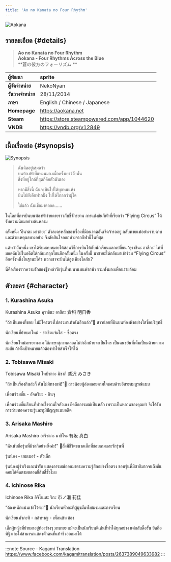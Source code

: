 ```yaml
---
title: 'Ao no Kanata no Four Rhythm'
---
```


![Aokana](https://aokana.net/new_top/aokana_top_sp.jpg)

## รายละเอียด {#details}

> **Ao no Kanata no Four Rhythm**  
> **Aokana - Four Rhythms Across the Blue**  
> **蒼の彼方のフォーリズム
**

| ผู้พัฒนา | sprite |
| :---- | :---- |
| **ผู้จัดจำหน่าย** | NekoNyan |
| **วันวางจำหน่าย** | 28/11/2014 |
| **ภาษา** | English / Chinese / Japanese |
| **Homepage** | https://aokana.net |
| **Steam** | https://store.steampowered.com/app/1044620 |
| **VNDB** | https://vndb.org/v12849 |

## เนื้อเรื่องย่อ {#synopsis}

![Synopsis](https://scontent.fbkk12-4.fna.fbcdn.net/v/t1.6435-9/71345036_2637662566273297_1408744282336002048_n.jpg?_nc_cat=110&ccb=1-5&_nc_sid=730e14&_nc_eui2=AeHC5B3PbgyRb3M1BJ1zYLMtnuVZ8pWSlume5VnylZKW6aIwE4n4vaV8B4G5R_iTlOEDG-1oivQxyNry0T3hOkh3&_nc_ohc=ZjCPA8A42VMAX-oDoz2&_nc_ht=scontent.fbkk12-4.fna&oh=42a6f423777a6893c525ae667be931bd&oe=61615127)

> ฉันคิดอยู่เสมอว่า  
> บนท้องฟ้าที่แหงนมองเมื่อครั้งเยาว์วัยนั้น  
> สิ่งที่อยู่ใกล้ที่สุดก็คือตัวฉันเอง
>
> หากมีสิ่งนี้ ฉันจะบินไปได้ทุกหนแห่ง  
> บินไปยังอีกฟากฝั่ง ไปได้ไกลกว่าผู้ใด  
>
> ใช่แล้ว ฉันเชื่อมาตลอด......

ในโลกที่การบินบนท้องฟ้าง่ายดายราวกับขี่จักรยาน การแข่งขันกีฬาที่เรียกว่า “Flying Circus” ได้รับความนิยมอย่างล้นหลาม

ครั้งหนึ่ง ‘ฮินาตะ มาซายะ’ ตัวละครหลักของเรื่องที่มีอนาคตอันเจิดจ้ารออยู่ กลับพ่ายแพ้อย่างราบคาบ และด้วยเหตุผลบางอย่าง จึงตัดสินใจออกห่างจากกีฬานี้ในที่สุด

แต่ทว่าวันหนึ่ง เขาได้รับมอบหมายให้สอนวิธีการบินให้กับนักเรียนแลกเปลี่ยน ‘คุราชินะ อาสึกะ’ ไฟที่มอดดับไปในอดีตได้กลับมาลุกโชนอีกครั้งหนึ่ง
ในครั้งนี้ มาซายะได้กลับมาเข้าร่วม “Flying Circus” อีกครั้งหนึ่งในฐานะโค้ช พวกเขาจะบินได้สูงเพียงใดกัน?

นี่คือเรื่องราวความรักของเหล่าวัยรุ่นที่พบพานบนฟากฟ้า รวมทั้งผองเพื่อนรายล้อม

## ตัวละคร {#character}

### 1. Kurashina Asuka

Kurashina Asuka
คุราชินะ อาสึกะ
倉科 明日香

“ถ้าเป็นของที่ชอบ ไม่มีใครตรงไปตรงมาเท่าฉันอีกแล้ว”
สาวน้อยที่บินบนท้องฟ้าอย่างใสซื่อบริสุทธิ์

นักเรียนที่ย้ายมาใหม่ - ร่าเริงแจ่มใส - ซื่อตรง

นักเรียนใหม่มารยาทงาม ใช้ภาษาสุภาพตลอดไม่ว่าอีกฝ่ายจะเป็นใคร
เป็นคนขยันที่เต็มเปี่ยมด้วยความสงสัย ถ้าตั้งเป้าหมายแล้วต้องทำให้สำเร็จให้ได้

### 2. Tobisawa Misaki

Tobisawa Misaki
โทบิซาวะ มิซากิ
鳶沢 みさき

“ถ้าเป็นเรื่องกินล่ะก็ ฉันไม่มีทางแพ้!”
สาวน้อยผู้ล่องลอยตามใจชอบด้วยอิสระสมบูรณ์แบบ

เพื่อนร่วมชั้น - อัจฉริยะ - กินจุ

เพื่อนร่วมชั้นเรียนที่ทำอะไรตามใจตัวเอง ยึดถืออารมณ์เป็นหลัก
เพราะเป็นหลานของคุณย่า จึงได้รับการถ่ายทอดความรู้และภูมิปัญญาแบบอดีต

### 3. Arisaka Mashiro

Arisaka Mashiro
อาริซากะ มาชิโระ
有坂 真白

“ฉันนับถือรุ่นพี่มิซากิอย่างยิ่งค่ะ!”
สิ่งมีชีวิตขนาดเล็กที่ชอบเกมและรักรุ่นพี่

รุ่นน้อง - เกมเมอร์ - ตัวเล็ก

รุ่นน้องผู้ร่าเริงและน่ารัก แสดงอารมณ์ออกมาตามความรู้สึกอย่างซื่อตรง
ชอบรุ่นพี่มิซากิมากจนถึงขั้นคอยไล่ติดตามตลอดยี่สิบสี่ชั่วโมง

### 4. Ichinose Rika

Ichinose Rika
อิจิโนเสะ ริกะ
市ノ瀬 莉佳

“ต้องหนักแน่นเข้าไว้ค่ะ!”
นักเรียนหัวกะทิผู้มุ่งมั่นทั้งชมรมและการเรียน

นักเรียนหัวกะทิ - กล้าหาญ - เพื่อนข้างห้อง

เด็กผู้หญิงที่ย้ายมาอยู่ห้องข้างๆ มาซายะ แม้จะเป็นนักเรียนดีเด่นที่ทำได้ทุกอย่าง
แต่กลับดื้อรั้น ยึดถือทิฐิ และไม่สามารถแสดงตัวตนที่แท้จริงออกมาได้

---
:::note Source - Kagami Translation
https://www.facebook.com/kagamitranslation/posts/2637389049633982
:::
